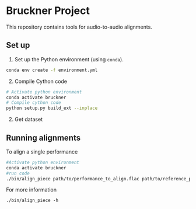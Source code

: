 # Bruckner Project

This repository contains tools for audio-to-audio alignments.

## Set up

1. Set up the Python environment (using `conda`).
```bash
conda env create -f environment.yml
```

2. Compile Cython code

```bash
# Activate python environment
conda activate bruckner
# Compile cython code
python setup.py build_ext --inplace
```

2. Get dataset

## Running alignments

To align a single performance

```bash
#Activate python environment
conda activate bruckner
#run code
./bin/align_piece path/to/performance_to_align.flac path/to/reference_performance.flac output_dir
```

For more information
```
./bin/align_piece -h
```
